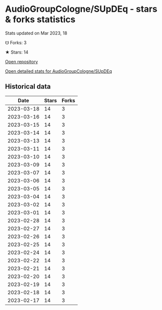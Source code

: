 # AudioGroupCologne/SUpDEq - stars & forks statistics

Stats updated on Mar 2023, 18

☋ Forks: 3

★ Stars: 14

[Open repository](https://github.com/AudioGroupCologne/SUpDEq)

[Open detailed stats for AudioGroupCologne/SUpDEq](https://reviewgithub.com/rep/AudioGroupCologne/SUpDEq)

## Historical data
| Date | Stars | Forks |
|------|-------|-------|
| 2023-03-18 | 14 | 3 | 
| 2023-03-16 | 14 | 3 | 
| 2023-03-15 | 14 | 3 | 
| 2023-03-14 | 14 | 3 | 
| 2023-03-13 | 14 | 3 | 
| 2023-03-11 | 14 | 3 | 
| 2023-03-10 | 14 | 3 | 
| 2023-03-09 | 14 | 3 | 
| 2023-03-07 | 14 | 3 | 
| 2023-03-06 | 14 | 3 | 
| 2023-03-05 | 14 | 3 | 
| 2023-03-04 | 14 | 3 | 
| 2023-03-02 | 14 | 3 | 
| 2023-03-01 | 14 | 3 | 
| 2023-02-28 | 14 | 3 | 
| 2023-02-27 | 14 | 3 | 
| 2023-02-26 | 14 | 3 | 
| 2023-02-25 | 14 | 3 | 
| 2023-02-24 | 14 | 3 | 
| 2023-02-22 | 14 | 3 | 
| 2023-02-21 | 14 | 3 | 
| 2023-02-20 | 14 | 3 | 
| 2023-02-19 | 14 | 3 | 
| 2023-02-18 | 14 | 3 | 
| 2023-02-17 | 14 | 3 | 

